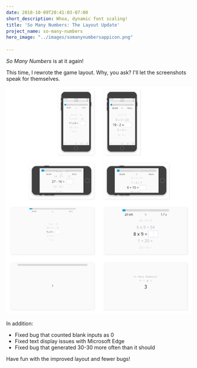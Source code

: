```yaml
---
date: 2018-10-09T20:41:03-07:00
short_description: Whoa, dynamic font scaling!
title: 'So Many Numbers: The Layout Update'
project_name: so-many-numbers
hero_image: "../images/somanynumbersappicon.png"

---
```

_So Many Numbers_ is at it again!

This time, I rewrote the game layout. Why, you ask? I'll let the screenshots speak for themselves.

![](../images/somanynumbersdynamicfontcomparison.png)

In addition:

* Fixed bug that counted blank inputs as 0
* Fixed text display issues with Microsoft Edge
* Fixed bug that generated 30-30 more often than it should

Have fun with the improved layout and fewer bugs!